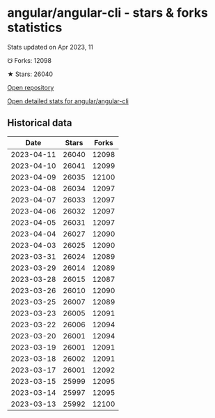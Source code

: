 # angular/angular-cli - stars & forks statistics

Stats updated on Apr 2023, 11

☋ Forks: 12098

★ Stars: 26040

[Open repository](https://github.com/angular/angular-cli)

[Open detailed stats for angular/angular-cli](https://reviewgithub.com/rep/angular/angular-cli)

## Historical data
| Date | Stars | Forks |
|------|-------|-------|
| 2023-04-11 | 26040 | 12098 | 
| 2023-04-10 | 26041 | 12099 | 
| 2023-04-09 | 26035 | 12100 | 
| 2023-04-08 | 26034 | 12097 | 
| 2023-04-07 | 26033 | 12097 | 
| 2023-04-06 | 26032 | 12097 | 
| 2023-04-05 | 26031 | 12097 | 
| 2023-04-04 | 26027 | 12090 | 
| 2023-04-03 | 26025 | 12090 | 
| 2023-03-31 | 26024 | 12089 | 
| 2023-03-29 | 26014 | 12089 | 
| 2023-03-28 | 26015 | 12087 | 
| 2023-03-26 | 26010 | 12090 | 
| 2023-03-25 | 26007 | 12089 | 
| 2023-03-23 | 26005 | 12091 | 
| 2023-03-22 | 26006 | 12094 | 
| 2023-03-20 | 26001 | 12094 | 
| 2023-03-19 | 26001 | 12091 | 
| 2023-03-18 | 26002 | 12091 | 
| 2023-03-17 | 26001 | 12092 | 
| 2023-03-15 | 25999 | 12095 | 
| 2023-03-14 | 25997 | 12095 | 
| 2023-03-13 | 25992 | 12100 | 

